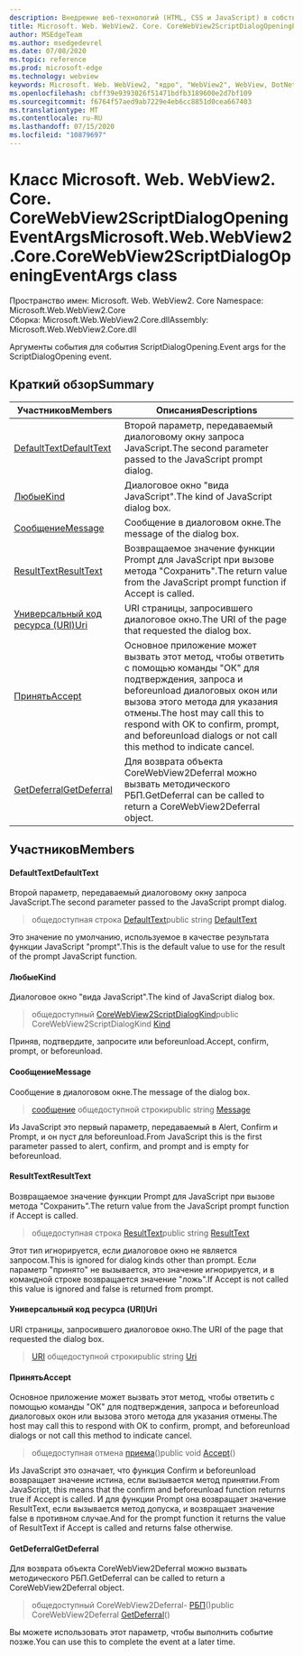 ```yaml
---
description: Внедрение веб-технологий (HTML, CSS и JavaScript) в собственные приложения с помощью элемента управления Microsoft Edge WebView2
title: Microsoft. Web. WebView2. Core. CoreWebView2ScriptDialogOpeningEventArgs
author: MSEdgeTeam
ms.author: msedgedevrel
ms.date: 07/08/2020
ms.topic: reference
ms.prod: microsoft-edge
ms.technology: webview
keywords: Microsoft. Web. WebView2, "ядро", "WebView2", WebView, DotNet, WPF, WinForms, App, EDGE, CoreWebView2, CoreWebView2Controller, браузерный элемент управления, EDGE HTML, Microsoft. Web. WebView2
ms.openlocfilehash: cbff39e9393026f51471bdfb3189600e2d7bf109
ms.sourcegitcommit: f6764f57aed9ab7229e4eb6cc8851d0cea667403
ms.translationtype: MT
ms.contentlocale: ru-RU
ms.lasthandoff: 07/15/2020
ms.locfileid: "10879697"
---
```

# <span data-ttu-id="5d4c6-104">Класс Microsoft. Web. WebView2. Core. CoreWebView2ScriptDialogOpeningEventArgs</span><span class="sxs-lookup"><span data-stu-id="5d4c6-104">Microsoft.Web.WebView2.Core.CoreWebView2ScriptDialogOpeningEventArgs class</span></span> 

<span data-ttu-id="5d4c6-105">Пространство имен: Microsoft. Web. WebView2. Core </span><span class="sxs-lookup"><span data-stu-id="5d4c6-105">Namespace: Microsoft.Web.WebView2.Core</span></span>\
<span data-ttu-id="5d4c6-106">Сборка: Microsoft.Web.WebView2.Core.dll</span><span class="sxs-lookup"><span data-stu-id="5d4c6-106">Assembly: Microsoft.Web.WebView2.Core.dll</span></span>

<span data-ttu-id="5d4c6-107">Аргументы события для события ScriptDialogOpening.</span><span class="sxs-lookup"><span data-stu-id="5d4c6-107">Event args for the ScriptDialogOpening event.</span></span>

## <span data-ttu-id="5d4c6-108">Краткий обзор</span><span class="sxs-lookup"><span data-stu-id="5d4c6-108">Summary</span></span>

 <span data-ttu-id="5d4c6-109">Участников</span><span class="sxs-lookup"><span data-stu-id="5d4c6-109">Members</span></span>                        | <span data-ttu-id="5d4c6-110">Описания</span><span class="sxs-lookup"><span data-stu-id="5d4c6-110">Descriptions</span></span>
--------------------------------|---------------------------------------------
[<span data-ttu-id="5d4c6-111">DefaultText</span><span class="sxs-lookup"><span data-stu-id="5d4c6-111">DefaultText</span></span>](#defaulttext) | <span data-ttu-id="5d4c6-112">Второй параметр, передаваемый диалоговому окну запроса JavaScript.</span><span class="sxs-lookup"><span data-stu-id="5d4c6-112">The second parameter passed to the JavaScript prompt dialog.</span></span>
[<span data-ttu-id="5d4c6-113">Любые</span><span class="sxs-lookup"><span data-stu-id="5d4c6-113">Kind</span></span>](#kind) | <span data-ttu-id="5d4c6-114">Диалоговое окно "вида JavaScript".</span><span class="sxs-lookup"><span data-stu-id="5d4c6-114">The kind of JavaScript dialog box.</span></span>
[<span data-ttu-id="5d4c6-115">Сообщение</span><span class="sxs-lookup"><span data-stu-id="5d4c6-115">Message</span></span>](#message) | <span data-ttu-id="5d4c6-116">Сообщение в диалоговом окне.</span><span class="sxs-lookup"><span data-stu-id="5d4c6-116">The message of the dialog box.</span></span>
[<span data-ttu-id="5d4c6-117">ResultText</span><span class="sxs-lookup"><span data-stu-id="5d4c6-117">ResultText</span></span>](#resulttext) | <span data-ttu-id="5d4c6-118">Возвращаемое значение функции Prompt для JavaScript при вызове метода "Сохранить".</span><span class="sxs-lookup"><span data-stu-id="5d4c6-118">The return value from the JavaScript prompt function if Accept is called.</span></span>
[<span data-ttu-id="5d4c6-119">Универсальный код ресурса (URI)</span><span class="sxs-lookup"><span data-stu-id="5d4c6-119">Uri</span></span>](#uri) | <span data-ttu-id="5d4c6-120">URI страницы, запросившего диалоговое окно.</span><span class="sxs-lookup"><span data-stu-id="5d4c6-120">The URI of the page that requested the dialog box.</span></span>
[<span data-ttu-id="5d4c6-121">Принять</span><span class="sxs-lookup"><span data-stu-id="5d4c6-121">Accept</span></span>](#accept) | <span data-ttu-id="5d4c6-122">Основное приложение может вызвать этот метод, чтобы ответить с помощью команды "ОК" для подтверждения, запроса и beforeunload диалоговых окон или вызова этого метода для указания отмены.</span><span class="sxs-lookup"><span data-stu-id="5d4c6-122">The host may call this to respond with OK to confirm, prompt, and beforeunload dialogs or not call this method to indicate cancel.</span></span>
[<span data-ttu-id="5d4c6-123">GetDeferral</span><span class="sxs-lookup"><span data-stu-id="5d4c6-123">GetDeferral</span></span>](#getdeferral) | <span data-ttu-id="5d4c6-124">Для возврата объекта CoreWebView2Deferral можно вызвать методического РБП.</span><span class="sxs-lookup"><span data-stu-id="5d4c6-124">GetDeferral can be called to return a CoreWebView2Deferral object.</span></span>

## <span data-ttu-id="5d4c6-125">Участников</span><span class="sxs-lookup"><span data-stu-id="5d4c6-125">Members</span></span>

#### <span data-ttu-id="5d4c6-126">DefaultText</span><span class="sxs-lookup"><span data-stu-id="5d4c6-126">DefaultText</span></span> 

<span data-ttu-id="5d4c6-127">Второй параметр, передаваемый диалоговому окну запроса JavaScript.</span><span class="sxs-lookup"><span data-stu-id="5d4c6-127">The second parameter passed to the JavaScript prompt dialog.</span></span>

> <span data-ttu-id="5d4c6-128">общедоступная строка [DefaultText](#defaulttext)</span><span class="sxs-lookup"><span data-stu-id="5d4c6-128">public string [DefaultText](#defaulttext)</span></span>

<span data-ttu-id="5d4c6-129">Это значение по умолчанию, используемое в качестве результата функции JavaScript "prompt".</span><span class="sxs-lookup"><span data-stu-id="5d4c6-129">This is the default value to use for the result of the prompt JavaScript function.</span></span>

#### <span data-ttu-id="5d4c6-130">Любые</span><span class="sxs-lookup"><span data-stu-id="5d4c6-130">Kind</span></span> 

<span data-ttu-id="5d4c6-131">Диалоговое окно "вида JavaScript".</span><span class="sxs-lookup"><span data-stu-id="5d4c6-131">The kind of JavaScript dialog box.</span></span>

> <span data-ttu-id="5d4c6-132">общедоступный [CoreWebView2ScriptDialogKind](#kind)</span><span class="sxs-lookup"><span data-stu-id="5d4c6-132">public CoreWebView2ScriptDialogKind [Kind](#kind)</span></span>

<span data-ttu-id="5d4c6-133">Приняв, подтвердите, запросите или beforeunload.</span><span class="sxs-lookup"><span data-stu-id="5d4c6-133">Accept, confirm, prompt, or beforeunload.</span></span>

#### <span data-ttu-id="5d4c6-134">Сообщение</span><span class="sxs-lookup"><span data-stu-id="5d4c6-134">Message</span></span> 

<span data-ttu-id="5d4c6-135">Сообщение в диалоговом окне.</span><span class="sxs-lookup"><span data-stu-id="5d4c6-135">The message of the dialog box.</span></span>

> <span data-ttu-id="5d4c6-136">[сообщение](#message) общедоступной строки</span><span class="sxs-lookup"><span data-stu-id="5d4c6-136">public string [Message](#message)</span></span>

<span data-ttu-id="5d4c6-137">Из JavaScript это первый параметр, передаваемый в Alert, Confirm и Prompt, и он пуст для beforeunload.</span><span class="sxs-lookup"><span data-stu-id="5d4c6-137">From JavaScript this is the first parameter passed to alert, confirm, and prompt and is empty for beforeunload.</span></span>

#### <span data-ttu-id="5d4c6-138">ResultText</span><span class="sxs-lookup"><span data-stu-id="5d4c6-138">ResultText</span></span> 

<span data-ttu-id="5d4c6-139">Возвращаемое значение функции Prompt для JavaScript при вызове метода "Сохранить".</span><span class="sxs-lookup"><span data-stu-id="5d4c6-139">The return value from the JavaScript prompt function if Accept is called.</span></span>

> <span data-ttu-id="5d4c6-140">общедоступная строка [ResultText](#resulttext)</span><span class="sxs-lookup"><span data-stu-id="5d4c6-140">public string [ResultText](#resulttext)</span></span>

<span data-ttu-id="5d4c6-141">Этот тип игнорируется, если диалоговое окно не является запросом.</span><span class="sxs-lookup"><span data-stu-id="5d4c6-141">This is ignored for dialog kinds other than prompt.</span></span> <span data-ttu-id="5d4c6-142">Если параметр "принято" не вызывается, это значение игнорируется, и в командной строке возвращается значение "ложь".</span><span class="sxs-lookup"><span data-stu-id="5d4c6-142">If Accept is not called this value is ignored and false is returned from prompt.</span></span>

#### <span data-ttu-id="5d4c6-143">Универсальный код ресурса (URI)</span><span class="sxs-lookup"><span data-stu-id="5d4c6-143">Uri</span></span> 

<span data-ttu-id="5d4c6-144">URI страницы, запросившего диалоговое окно.</span><span class="sxs-lookup"><span data-stu-id="5d4c6-144">The URI of the page that requested the dialog box.</span></span>

> <span data-ttu-id="5d4c6-145">[URI](#uri) общедоступной строки</span><span class="sxs-lookup"><span data-stu-id="5d4c6-145">public string [Uri](#uri)</span></span>

#### <span data-ttu-id="5d4c6-146">Принять</span><span class="sxs-lookup"><span data-stu-id="5d4c6-146">Accept</span></span> 

<span data-ttu-id="5d4c6-147">Основное приложение может вызвать этот метод, чтобы ответить с помощью команды "ОК" для подтверждения, запроса и beforeunload диалоговых окон или вызова этого метода для указания отмены.</span><span class="sxs-lookup"><span data-stu-id="5d4c6-147">The host may call this to respond with OK to confirm, prompt, and beforeunload dialogs or not call this method to indicate cancel.</span></span>

> <span data-ttu-id="5d4c6-148">общедоступная отмена [приема](#accept)()</span><span class="sxs-lookup"><span data-stu-id="5d4c6-148">public void [Accept](#accept)()</span></span>

<span data-ttu-id="5d4c6-149">Из JavaScript это означает, что функция Confirm и beforeunload возвращает значение истина, если вызывается метод принятии.</span><span class="sxs-lookup"><span data-stu-id="5d4c6-149">From JavaScript, this means that the confirm and beforeunload function returns true if Accept is called.</span></span> <span data-ttu-id="5d4c6-150">И для функции Prompt она возвращает значение ResultText, если вызывается метод допуска, и возвращает значение false в противном случае.</span><span class="sxs-lookup"><span data-stu-id="5d4c6-150">And for the prompt function it returns the value of ResultText if Accept is called and returns false otherwise.</span></span>

#### <span data-ttu-id="5d4c6-151">GetDeferral</span><span class="sxs-lookup"><span data-stu-id="5d4c6-151">GetDeferral</span></span> 

<span data-ttu-id="5d4c6-152">Для возврата объекта CoreWebView2Deferral можно вызвать методического РБП.</span><span class="sxs-lookup"><span data-stu-id="5d4c6-152">GetDeferral can be called to return a CoreWebView2Deferral object.</span></span>

> <span data-ttu-id="5d4c6-153">общедоступный CoreWebView2Deferral- [РБП](#getdeferral)()</span><span class="sxs-lookup"><span data-stu-id="5d4c6-153">public CoreWebView2Deferral [GetDeferral](#getdeferral)()</span></span>

<span data-ttu-id="5d4c6-154">Вы можете использовать этот параметр, чтобы выполнить событие позже.</span><span class="sxs-lookup"><span data-stu-id="5d4c6-154">You can use this to complete the event at a later time.</span></span>

